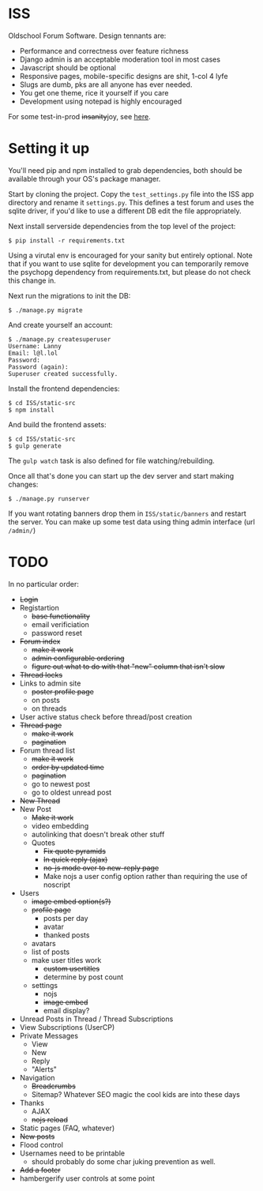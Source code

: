 # ISS
Oldschool Forum Software. Design tennants are:

- Performance and correctness over feature richness
- Django admin is an acceptable moderation tool in most cases
- Javascript should be optional
- Responsive pages, mobile-specific designs are shit, 1-col 4 lyfe
- Slugs are dumb, pks are all anyone has ever needed.
- You get one theme, rice it yourself if you care
- Development using notepad is highly encouraged

For some test-in-prod ~~insanity~~joy, see [here](http://iss.lannysport.net/).

# Setting it up

You'll need pip and npm installed to grab dependencies, both should be available
through your OS's package manager.

Start by cloning the project. Copy the `test_settings.py` file into the ISS app
directory and rename it `settings.py`. This defines a test forum and uses the
sqlite driver, if you'd like to use a different DB edit the file appropriately.

Next install serverside dependencies from the top level of the project:

```
$ pip install -r requirements.txt
```

Using a virutal env is encouraged for your sanity but entirely optional.  Note
that if you want to use sqlite for development you can temporarily remove the
psychopg dependency from requirements.txt, but please do not check this change
in.

Next run the migrations to init the DB:

```
$ ./manage.py migrate
```

And create yourself an account:

```
$ ./manage.py createsuperuser
Username: Lanny
Email: l@l.lol
Password: 
Password (again): 
Superuser created successfully.
```

Install the frontend dependencies:

```
$ cd ISS/static-src
$ npm install
```

And build the frontend assets:

```
$ cd ISS/static-src
$ gulp generate
```

The `gulp watch` task is also defined for file watching/rebuilding.

Once all that's done you can start up the dev server and start making changes:

```
$ ./manage.py runserver
```

If you want rotating banners drop them in `ISS/static/banners` and restart the 
server. You can make up some test data using thing admin interface (url
`/admin/`)

# TODO
In no particular order:

- ~~Login~~
- Registartion
  - ~~base functionality~~
  - email verificiation
  - password reset
- ~~Forum index~~
    - ~~make it work~~
    - ~~admin configurable ordering~~
    - ~~figure out what to do with that "new" column that isn't slow~~
- ~~Thread locks~~
- Links to admin site
  - ~~poster profile page~~
  - on posts
  - on threads
- User active status check before thread/post creation
- ~~Thread page~~
    - ~~make it work~~
    - ~~pagination~~
- Forum thread list
    - ~~make it work~~
    - ~~order by updated time~~
    - ~~pagination~~
    - go to newest post
    - go to oldest unread post
- ~~New Thread~~
- New Post
    - ~~Make it work~~
    - video embedding
    - autolinking that doesn't break other stuff
    - Quotes
        - ~~Fix quote pyramids~~
        - ~~In quick reply (ajax)~~
        - ~~no-js mode over to new-reply page~~
        - Make nojs a user config option rather than requiring the use of noscript
- Users
    - ~~image embed option(s?)~~
    - ~~profile page~~
      - posts per day
      - avatar
      - thanked posts
    - avatars
    - list of posts
    - make user titles work
      - ~~custom usertitles~~
      - determine by post count
    - settings
      - nojs
      - ~~image embed~~
      - email display?
- Unread Posts in Thread / Thread Subscriptions
- View Subscriptions (UserCP) 
- Private Messages
    - View
    - New
    - Reply
    - "Alerts"
- Navigation
    - ~~Breadcrumbs~~
    - Sitemap? Whatever SEO magic the cool kids are into these days
- Thanks
    - AJAX
    - ~~nojs reload~~
- Static pages (FAQ, whatever)
- ~~New posts~~
- Flood control
- Usernames need to be printable
    - should probably do some char juking prevention as well.
- ~~Add a footer~~
- hambergerify user controls at some point
